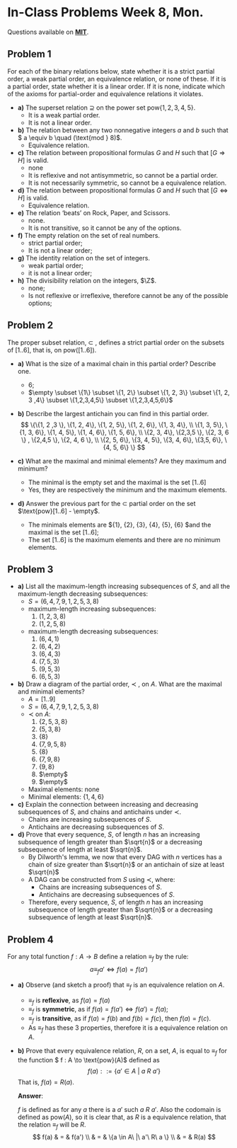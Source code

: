 # In-Class Problems Week 8, Mon.

Questions available on [**MIT**](https://openlearninglibrary.mit.edu/assets/courseware/v1/fd07cae350b7c5f7e4a745704b7f7845/asset-v1:OCW+6.042J+2T2019+type@asset+block/MIT6_042JS15_cp18.pdf).

## Problem 1

For each of the binary relations below, state whether it is a strict partial order, a weak partial order, an equivalence relation, or none of these. If it is a partial order, state whether it is a linear order. If it is none, indicate which of the axioms for partial-order and equivalence relations it violates.

* **a)** The superset relation $\supseteq$ on the power set $\text{pow}\{ 1,2,3,4,5 \}$.
  * It is a weak partial order.
  * It is not a linear order.
* **b)** The relation between any two nonnegative integers $a$ and $b$ such that $ a \equiv b \quad (\text{mod } 8)$.
  * Equivalence relation.
* **c)** The relation between propositional formulas $G$ and $H$ such that $[G \Rightarrow H]$ is valid.
  * none
  * It is reflexive and not antisymmetric, so cannot be a partial order.
  * It is not necessarily symmetric, so cannot be a equivalence relation. 
* **d)** The relation between propositional formulas $G$ and $H$ such that $[G \iff H]$ is valid.
  * Equivalence relation.
* **e)** The relation ‘beats’ on Rock, Paper, and Scissors.
  * none.
  * It is not transitive, so it cannot be any of the options.
* **f)** The empty relation on the set of real numbers.
  * strict partial order;
  * It is not a linear order;
* **g)** The identity relation on the set of integers.
  * weak partial order;
  * it is not a linear order;
* **h)** The divisibility relation on the integers, $\Z$.
  * none;
  * Is not reflexive or irreflexive, therefore cannot be any of the possible options;

## Problem  2

The proper subset relation, $\subset$ , defines a strict partial order on the subsets of $[1..6]$, that is, on $\text{pow}([1..6])$.

* **a)** What is the size of a maximal chain in this partial order? Describe one. 

  * 6;
  * $\empty \subset \{1\} \subset \{1, 2\} \subset \{1, 2, 3\} \subset \{1, 2, 3 ,4\} \subset \{1,2,3,4,5\} \subset \{1,2,3,4,5,6\}$

* **b)** Describe the largest antichain you can find in this partial order. 
  $$
  \{\{1, 2 ,3 \}, \{1, 2, 4\}, \{1, 2, 5\}, \{1, 2, 6\}, \{1, 3, 4\}, \\
  \{1, 3, 5\}, \{1, 3, 6\}, \{1, 4, 5\}, \{1, 4, 6\},  \{1, 5, 6\}, \\ 
  \{2, 3, 4\}, \{2,3,5 \}, \{2, 3, 6 \} , \{2,4,5 \}, \{2, 4, 6 \}, \\
   \{2, 5, 6\}, \{3, 4, 5\}, \{3, 4, 6\}, \{3,5, 6\}, \{4, 5, 6\} \}
  $$
  
* **c)** What are the maximal and minimal elements? Are they maximum and minimum?

  * The minimal is the empty set and the maximal is the set $[1..6]$
  * Yes, they are respectively the minimum and the maximum elements. 

* **d)** Answer the previous part for the $\subset$ partial order on the set $\text{pow}[1..6] - \empty$.

  * The minimals elements are $\{1\}, \{2\}, \{3\}, \{4\}, \{5\}, \{6\} $and the maximal is the set $[1..6]$;
  * The set $[1..6]$ is the maximum elements and there are no minimum elements. 

## Problem 3

* **a)** List all the maximum-length increasing subsequences of $S$, and all the maximum-length decreasing subsequences:
  * $S = (6,4,7,9,1,2,5,3,8)$
  * maximum-length increasing subsequences:
    1. $(1,2,3,8)$
    2. $(1,2,5,8)$
  * maximum-length decreasing subsequences:
    1. $(6,4,1)$
    2. $(6,4,2)$
    3. $(6,4,3)$
    4. $(7,5,3)$
    5. $(9,5,3)$
    6. $(6,5,3)$
* **b)** Draw a diagram of the partial order, $\prec$ , on $A$. What are the maximal and minimal elements?
  * $A = [1..9]$
  * $S = (6,4,7,9,1,2,5,3,8)$
  * $\prec$ on $A$:
    1. $\{2, 5, 3, 8\}$
    2. $\{5, 3, 8\}$
    3. $\{8\}$
    4. $\{7, 9, 5, 8\}$
    5. $\{8\}$
    6. $\{7, 9, 8\}$
    7. $\{9, 8\}$
    8. $\empty$
    9. $\empty$
  * Maximal elements: none
  * Minimal elements: $\{1, 4, 6\}$
* **c)** Explain the connection between increasing and decreasing subsequences of $S$, and chains and antichains under $\prec$.
  * Chains are increasing subsequences of $S$.
  * Antichains are decreasing subsequences of $S$.
* **d)** Prove that every sequence, $S$, of length $n$ has an increasing subsequence of length greater than $\sqrt{n}$ or a decreasing subsequence of length at least $\sqrt{n}$.
  * By Dilworth's lemma, we now that every DAG with $n$ vertices has a chain of size greater than $\sqrt{n}$ or an antichain of size at least $\sqrt{n}$
  * A DAG can be constructed from $S$ using $\prec$, where:
    * Chains are increasing subsequences of $S$.
    * Antichains are decreasing subsequences of $S$.
  * Therefore, every sequence, $S$, of length $n$ has an increasing subsequence of length greater than $\sqrt{n}$ or a decreasing subsequence of length at least $\sqrt{n}$.

## Problem 4

For any total function $f : A \to B$ define a relation $\equiv_f$ by the rule:
$$
a \equiv_f a' \iff f(a) = f(a')
$$

* **a)** Observe (and sketch a proof) that $\equiv_f$ is an equivalence relation on $A$.

  * $\equiv_f$ is **reflexive**, as $f(a) = f(a)$
  * $\equiv_f$ is **symmetric**, as if $f(a) = f(a') \iff f(a') = f(a)$;
  * $\equiv_f$ is **transitive**, as if $f(a) = f(b)$ and $f(b) = f(c)$, then $f(a) = f(c)$.
  * As $\equiv_f$ has these 3 properties, therefore it is a equivalence relation on $A$.

* **b)** Prove that every equivalence relation, $R$, on a set, $A$, is equal to $\equiv_f$ for the function $ f : A \to \text{pow}(A)$ defined as
  $$
  f(a) ::= \{ a' \in A\ |\ a\ R\ a' \}
  $$
  That is, $f(a) = R(a)$.

  **Answer**:

  $f$ is defined as for any $a$ there is a $a'$ such $a\ R\ a'$. Also the codomain is defined as $\text{pow}(A)$, so it is clear that, as $R$ is a equivalence relation, that the relation $\equiv_f$ will be $R$.
  $$
  f(a) & = & f(a') \\
  & = & \{a \in A\ |\ a'\ R\ a   \} \\
  & = & R(a)
  $$
  

